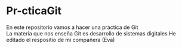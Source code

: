 # Pr-cticaGit
En este repositorio vamos a hacer una práctica de Git  
La materia que nos enseña Git es desarrollo de sistemas digitales
He editado el respositio de mi compañera (Eva)
